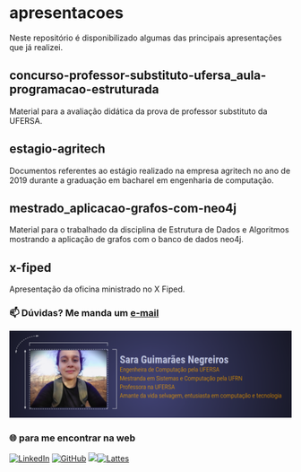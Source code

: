 # apresentacoes
Neste repositório é disponibilizado algumas das principais apresentações que já realizei.
 
## concurso-professor-substituto-ufersa_aula-programacao-estruturada
Material para a avaliação didática da prova de professor substituto da UFERSA.

## estagio-agritech
Documentos referentes ao estágio realizado na empresa agritech no ano de 2019 durante a graduação em bacharel em engenharia de computação.

## mestrado_aplicacao-grafos-com-neo4j
Material para o trabalhado da disciplina de Estrutura de Dados e Algoritmos mostrando a aplicação de grafos com o banco de dados neo4j.

## x-fiped
Apresentação da oficina ministrado no X Fiped.


### :mailbox: Dúvidas? Me manda um [e-mail](sguimaraaes@gmail.com) 

<img src="https://raw.githubusercontent.com/guimaraaes/guimaraaes/master/assets/card-readme.png" >

### :globe_with_meridians: para me encontrar na web
[![LinkedIn](https://img.shields.io/badge/-LINKEDIN-0077B5?style=for-the-badge&logo=linkedin&logoColor=white)](https://www.linkedin.com/in/sara-guimar%C3%A3es-negreiros-aa2382155/)
[![GitHub](https://img.shields.io/badge/github-%23100000.svg?&style=for-the-badge&logo=github&logoColor=white)](https://guimaraaes.github.io/guimaraaes/)
[<img height="25" src="https://i.imgur.com/2iVxee6.png">![Lattes](https://img.shields.io/badge/lattes-%23100000?logoColor=blue&style=for-the-badge)](http://lattes.cnpq.br/7082901769077209)

